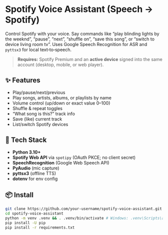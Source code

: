 # Spotify Voice Assistant (Speech → Spotify)

Control Spotify with your voice. Say commands like “play blinding lights by the weeknd”, “pause”, “next”, “shuffle on”, “save this song”, or “switch to device living room tv”. Uses Google Speech Recognition for ASR and `pyttsx3` for local text‑to‑speech.


> **Requires:** Spotify Premium and an **active device** signed into the same account (desktop, mobile, or web player).


## ✨ Features
- Play/pause/next/previous
- Play songs, artists, albums, or playlists by name
- Volume control (up/down or exact value 0–100)
- Shuffle & repeat toggles
- “What song is this?” track info
- Save (like) current track
- List/switch Spotify devices


## 🧩 Tech Stack
- **Python 3.10+**
- **Spotify Web API** via `spotipy` (OAuth PKCE; no client secret)
- **SpeechRecognition** (Google Web Speech API)
- **PyAudio** (mic capture)
- **pyttsx3** (offline TTS)
- **dotenv** for env config


## 📦 Install
```bash
git clone https://github.com/your-username/spotify-voice-assistant.git
cd spotify-voice-assistant
python -m venv .venv && . .venv/bin/activate # Windows: .venv\Scripts\activate
pip install -U pip
pip install -r requirements.txt
